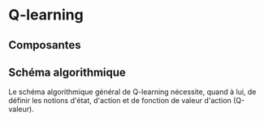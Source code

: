 # Q-learning

## Composantes 

<ImageZoom img="/assets/img/modularity-qlearning.png" title="Components used in Q-learning" max_width="900"/>


## Schéma algorithmique

Le schéma algorithmique général de Q-learning nécessite, quand à lui, de définir les notions d'état, d'action et de fonction de valeur d'action (Q-valeur).

<ImageZoom img="/assets/img/algorithms-qlearning.png" title="Q-Learning scheme" max_width="800"/>

